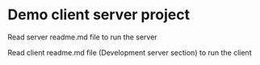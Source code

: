 # Demo client server project

Read server readme.md file to run the server

Read client readme.md file (Development server section) to run the client
